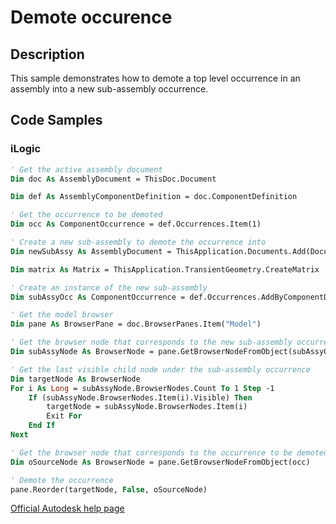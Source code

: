 # Demote occurence

## Description
This sample demonstrates how to demote a top level occurrence in an assembly into a new sub-assembly occurrence.

## Code Samples 

### iLogic
```vb
' Get the active assembly document
Dim doc As AssemblyDocument = ThisDoc.Document

Dim def As AssemblyComponentDefinition = doc.ComponentDefinition

' Get the occurrence to be demoted
Dim occ As ComponentOccurrence = def.Occurrences.Item(1)

' Create a new sub-assembly to demote the occurrence into
Dim newSubAssy As AssemblyDocument = ThisApplication.Documents.Add(DocumentTypeEnum.kAssemblyDocumentObject, , False)

Dim matrix As Matrix = ThisApplication.TransientGeometry.CreateMatrix

' Create an instance of the new sub-assembly
Dim subAssyOcc As ComponentOccurrence = def.Occurrences.AddByComponentDefinition(newSubAssy.ComponentDefinition, matrix)

' Get the model browser
Dim pane As BrowserPane = doc.BrowserPanes.Item("Model")

' Get the browser node that corresponds to the new sub-assembly occurrence
Dim subAssyNode As BrowserNode = pane.GetBrowserNodeFromObject(subAssyOcc)

' Get the last visible child node under the sub-assembly occurrence
Dim targetNode As BrowserNode
For i As Long = subAssyNode.BrowserNodes.Count To 1 Step -1
    If (subAssyNode.BrowserNodes.Item(i).Visible) Then
        targetNode = subAssyNode.BrowserNodes.Item(i)
        Exit For
    End If
Next

' Get the browser node that corresponds to the occurrence to be demoted
Dim oSourceNode As BrowserNode = pane.GetBrowserNodeFromObject(occ)

' Demote the occurrence
pane.Reorder(targetNode, False, oSourceNode)
```
[Official Autodesk help page](https://help.autodesk.com/view/INVNTOR/2025/ENU/?guid=BrowserPaneObject_Reorder_Demote_Sample)